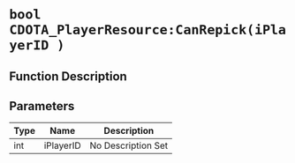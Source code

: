 # `bool CDOTA_PlayerResource:CanRepick(iPlayerID )`
## Function Description

## Parameters
Type|Name|Description
--|--|--
int|iPlayerID|No Description Set
